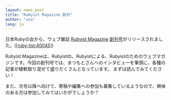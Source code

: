 ```yaml
---
layout: news_post
title: "Rubyist Magazine 創刊"
author: "usa"
lang: ja
---
```


日本Rubyの会から、ウェブ雑誌 [Rubyist Magazine][1]
[創刊号][2]がリリースされました。([\[ruby-list:40045\]][3])

Rubyist
Magazineは、Rubyistの、Rubyistによる、Rubyistのためのウェブマガジンです。今回の創刊号では、まつもとさんへのインタビューを筆頭に、各種の記事が硬軟取り混ぜて盛りだくさんとなっています。
まずは読んでみてください！

また、次号以降へ向けて、寄稿や編集への参加も募集しているようなので、興味のある方は参加してみてはいかがでしょうか？



[1]: http://jp.rubyist.net/magazine/
[2]: http://jp.rubyist.net/magazine/?0001
[3]: https://blade.ruby-lang.org/ruby-list/40045
